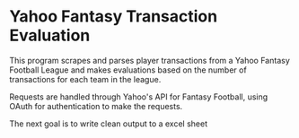 # Yahoo Fantasy Transaction Evaluation
This program scrapes and parses player transactions from a Yahoo Fantasy Football League and makes evaluations based on the number of transactions for each team in the league. 

Requests are handled through Yahoo's API for Fantasy Football, using OAuth for authentication to make the requests. 

The next goal is to write clean output to a excel sheet